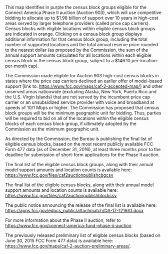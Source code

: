 This map identifies in purple the census block groups eligible for the Connect America Phase II auction (Auction 903), which will use competitive bidding to allocate up to $1.98 billion of support over 10 years in high-cost areas served by larger telephone providers (called price cap carriers).  Census blocks with eligible locations within eligible census block groups are indicated in orange.  Clicking on a census block group displays additional information for that census block group, including the total number of supported locations and the total annual reserve price rounded to the nearest dollar (as proposed by the Commission, the sum of the annual support amounts calculated for all locations within each eligible census block in the census block group, subject to a $146.10 per-location-per-month cap). 

The Commission made eligible for Auction 903 high-cost census blocks in states where the price cap carriers declined an earlier offer of model-based support [link to: https://www.fcc.gov/maps/caf-2-accepted-map/] and other unserved areas nationwide (excluding Alaska, New York, Puerto Rico and the U.S. Virgin Islands) that are not served by the incumbent price cap carrier or an unsubsidized service provider with voice and broadband at speeds of 10/1 Mbps or higher.  The Commission has proposed that census block groups will be the minimum geographic unit for bidding.  Thus, parties will be required to bid on all of the locations within the eligible census blocks of each census block group, if ultimately adopted by the Commission as the minimum geographic unit. 

As directed by the Commission, the Bureau is publishing the final list of eligible census blocks, based on the most recent publicly available FCC Form 477 data (as of December 31, 2016), at least three months prior to the deadline for submission of short-form applications for the Phase II auction.

The final list of the eligible census block groups, along with their annual model support amounts and location counts is available here: https://www.fcc.gov/files/caf2auctionpublishcbgcsv

The final list of the eligible census blocks, along with their annual model support amounts and location counts is available here: https://www.fcc.gov/files/caf2auctionpublishblockcsv

The public notice announcing the release of the final list is available here: https://apps.fcc.gov/edocs_public/attachmatch/DA-17-1219A1.docx

For more information about the Phase II auction, refer to https://www.fcc.gov/connect-america-fund-phase-ii-auction.

The previously released preliminary list of eligible census blocks (based on June 30, 2015 FCC Form 477 data) is available here: https://www.fcc.gov/maps/caf-2-auction-preliminary-areas/.
